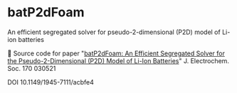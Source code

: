 # batP2dFoam
An efficient segregated solver for pseudo-2-dimensional (P2D) model of Li-ion batteries

👋 Source code for paper "[batP2dFoam: An Efficient Segregated Solver for the Pseudo-2-Dimensional (P2D) Model of Li-Ion Batteries](https://iopscience.iop.org/article/10.1149/1945-7111/acbfe4/meta)"
J. Electrochem. Soc. 170 030521

DOI 10.1149/1945-7111/acbfe4
